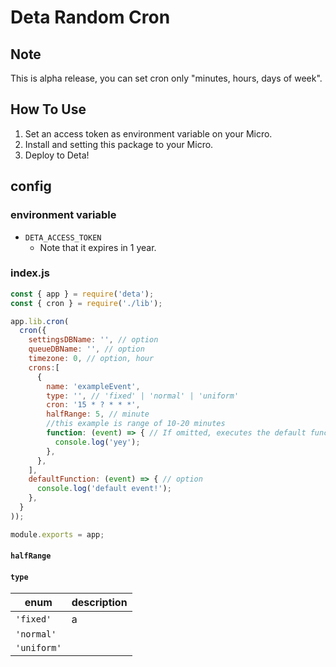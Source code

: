 # Deta Random Cron

## Note
This is alpha release, you can set cron only "minutes, hours, days of week".

## How To Use
1. Set an access token as environment variable on your Micro.
2. Install and setting this package to your Micro.
3. Deploy to Deta! 

## config
### environment variable
- `DETA_ACCESS_TOKEN`
  - Note that it expires in 1 year.

### index.js
```js
const { app } = require('deta');
const { cron } = require('./lib');

app.lib.cron(
  cron({
    settingsDBName: '', // option
    queueDBName: '', // option
    timezone: 0, // option, hour
    crons:[
      {
        name: 'exampleEvent',
        type: '', // 'fixed' | 'normal' | 'uniform'
        cron: '15 * ? * * *',
        halfRange: 5, // minute
        //this example is range of 10-20 minutes
        function: (event) => { // If omitted, executes the default function
          console.log('yey');
        },
      },
    ],
    defaultFunction: (event) => { // option
      console.log('default event!');
    },
  }
));

module.exports = app;
```

#### `halfRange`
#### `type`

enum | description
--|--
`'fixed'` | a
`'normal'` | 
`'uniform'`|
